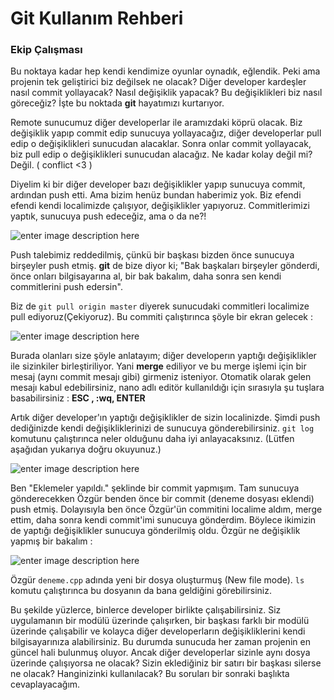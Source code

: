 # Git Kullanım Rehberi

### Ekip Çalışması

Bu noktaya kadar hep kendi kendimize oyunlar oynadık, eğlendik. Peki ama projenin tek geliştirici biz değilsek ne olacak? Diğer developer kardeşler nasıl commit yollayacak? Nasıl değişiklik yapacak? Bu değişiklikleri biz nasıl göreceğiz? İşte bu noktada **git** hayatımızı kurtarıyor. 

Remote sunucumuz diğer developerlar ile aramızdaki köprü olacak. Biz değişiklik yapıp commit edip sunucuya yollayacağız, diğer developerlar pull edip o değişiklikleri sunucudan alacaklar. Sonra onlar commit yollayacak, biz pull edip o değişiklikleri sunucudan alacağız. Ne kadar kolay değil mi? Değil. ( conflict <3 )

Diyelim ki bir diğer developer bazı değişiklikler yapıp sunucuya commit, ardından push etti. Ama bizim henüz bundan haberimiz yok. Biz efendi efendi kendi localimizde çalışıyor, değişiklikler yapıyoruz. Commitlerimizi yaptık, sunucuya push edeceğiz, ama o da ne?!

![enter image description here][10]

Push talebimiz reddedilmiş, çünkü bir başkası bizden önce sunucuya birşeyler push etmiş. **git** de bize diyor ki; "Bak başkaları birşeyler gönderdi, önce onları bilgisayarına al, bir bak bakalım, daha sonra sen kendi commitlerini push edersin".

Biz de `git pull origin master` diyerek sunucudaki commitleri localimize pull ediyoruz(Çekiyoruz). Bu commiti çalıştırınca şöyle bir ekran gelecek : 

![enter image description here][11]

Burada olanları size şöyle anlatayım; diğer developerın yaptığı değişiklikler ile sizinkiler birleştiriliyor. Yani **merge** ediliyor ve bu merge işlemi için bir mesaj (aynı commit mesajı gibi) girmeniz isteniyor. Otomatik olarak gelen mesajı kabul edebilirsiniz, nano adlı editör kullanıldığı için sırasıyla şu tuşlara basabilirsiniz : **ESC , :wq, ENTER**

Artık diğer developer'ın yaptığı değişiklikler de sizin localinizde. Şimdi push dediğinizde kendi değişikliklerinizi de sunucuya gönderebilirsiniz. `git log` komutunu çalıştırınca neler olduğunu daha iyi anlayacaksınız. (Lütfen aşağıdan yukarıya doğru okuyunuz.)

![enter image description here][12]

Ben "Eklemeler yapıldı." şeklinde bir commit yapmışım. Tam sunucuya gönderecekken Özgür benden önce bir commit (deneme dosyası eklendi) push etmiş. Dolayısıyla ben önce Özgür'ün commitini localime aldım, merge ettim, daha sonra kendi commit'imi sunucuya gönderdim. Böylece ikimizin de yaptığı değişiklikler sunucuya gönderilmiş oldu. Özgür ne değişiklik yapmış bir bakalım :

![enter image description here][13]

Özgür `deneme.cpp` adında yeni bir dosya oluşturmuş (New file mode). `ls` komutu çalıştırınca bu dosyanın da bana geldiğini görebilirsiniz.

Bu şekilde yüzlerce, binlerce developer birlikte çalışabilirsiniz. Siz uygulamanın bir modülü üzerinde çalışırken, bir başkası farklı bir modülü üzerinde çalışabilir ve kolayca diğer developerların değişikliklerini kendi bilgisayarınıza alabilirsiniz. Bu durumda sunucuda her zaman projenin en güncel hali bulunmuş oluyor. Ancak diğer developerlar sizinle aynı dosya üzerinde çalışıyorsa ne olacak? Sizin eklediğiniz bir satırı bir başkası silerse ne olacak? Hanginizinki kullanılacak? Bu soruları bir sonraki başlıkta cevaplayacağım. 


[10]: http://i.imgur.com/bbkQQxy.png
[11]: http://i.imgur.com/fw3buIN.png
[12]: http://i.imgur.com/JZlgbO1.png
[13]: http://i.imgur.com/Qq0hes4.png

